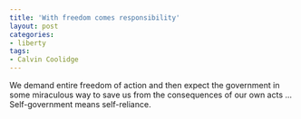 ```yaml
---
title: 'With freedom comes responsibility'
layout: post
categories:
- liberty
tags:
- Calvin Coolidge
---
```


We demand entire freedom of action and then expect the government in some miraculous way to save us from the consequences of our own acts ... Self-government means self-reliance.